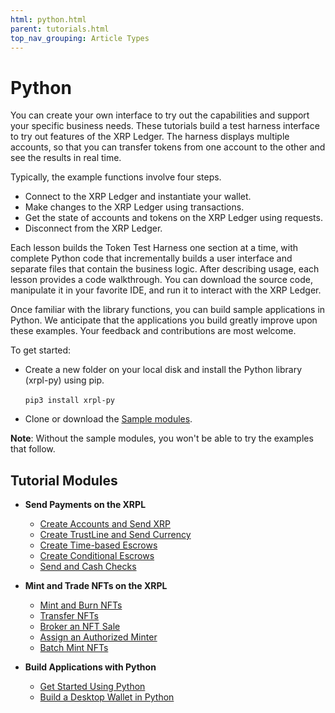 ```yaml
---
html: python.html
parent: tutorials.html
top_nav_grouping: Article Types
---
```

# Python

You can create your own interface to try out the capabilities and support your specific business needs. These tutorials build a test harness interface to try out features of the XRP Ledger. The harness displays multiple accounts, so that you can transfer tokens from one account to the other and see the results in real time.

Typically, the example functions involve four steps.

- Connect to the XRP Ledger and instantiate your wallet.
- Make changes to the XRP Ledger using transactions.
- Get the state of accounts and tokens on the XRP Ledger using requests.
- Disconnect from the XRP Ledger.

Each lesson builds the Token Test Harness one section at a time, with complete Python code that incrementally builds a user interface and separate files that contain the business logic. After describing usage, each lesson provides a code walkthrough. You can download the source code, manipulate it in your favorite IDE, and run it to interact with the XRP Ledger.

Once familiar with the library functions, you can build sample applications in Python. We anticipate that the applications you build greatly improve upon these examples. Your feedback and contributions are most welcome.

To get started:

- Create a new folder on your local disk and install the Python library (xrpl-py) using pip.
<br/><br/>
   `pip3 install xrpl-py`

- Clone or download the [Sample modules](https://github.com/XRPLF/xrpl-dev-portal/tree/master/_code-samples/quickstart/py/).

**Note**: Without the sample modules, you won't be able to try the examples that follow.

## Tutorial Modules

- **Send Payments on the XRPL**

   - [Create Accounts and Send XRP](./modular-tutorials/send-payments/create-accounts-send-xrp/)
   - [Create TrustLine and Send Currency](./modular-tutorials/send-payments/create-trust-line-send-currency/)
   - [Create Time-based Escrows](./modular-tutorials/send-payments/create-time-based-escrows/)
   - [Create Conditional Escrows](./modular-tutorials/send-payments/create-conditional-escrows/)
   - [Send and Cash Checks](./modular-tutorials/send-payments/send-and-cash-checks/)

- **Mint and Trade NFTs on the XRPL**
   - [Mint and Burn NFTs](./modular-tutorials/nfts/mint-and-burn-nfts/)
   - [Transfer NFTs](./modular-tutorials/nfts/transfer-nfts/)
   - [Broker an NFT Sale](./modular-tutorials/nfts/broker-an-nft-sale/)
   - [Assign an Authorized Minter](./modular-tutorials/nfts/assign-an-authorized-minter/)
   - [Batch Mint NFTs](./modular-tutorials/nfts/batch-mint-nfts)

- **Build Applications with Python**
   - [Get Started Using Python](./build-apps/get-started/)
   - [Build a Desktop Wallet in Python](./build-apps/build-a-desktop-wallet-in-python/)
 
 
